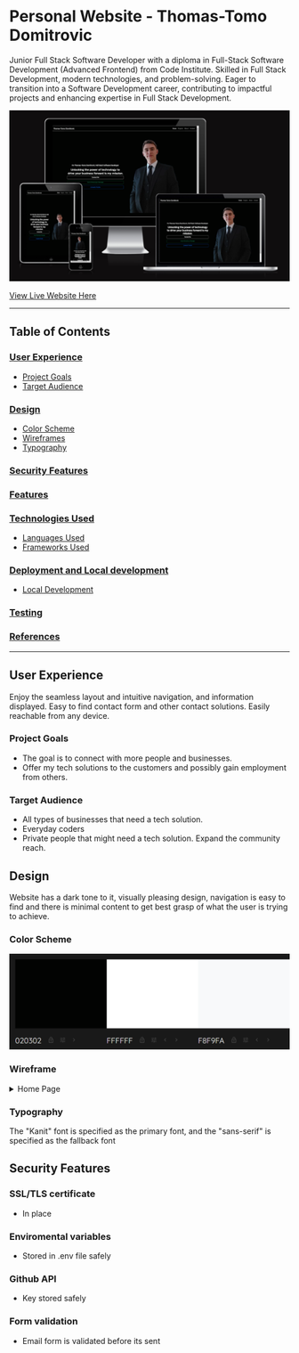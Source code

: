 # Personal Website - Thomas-Tomo Domitrovic

Junior Full Stack Software Developer with a diploma in Full-Stack Software Development (Advanced Frontend) from Code Institute. Skilled in Full Stack Development, modern technologies, and problem-solving. Eager to transition into a Software Development career, contributing to impactful projects and enhancing expertise in Full Stack Development.

![Home Screen](/my-website/src/assets/images/am-i-responsive.png)

[View Live Website Here](https://thomasdomitrovic.com/)
- - -

## Table of Contents
### [User Experience](#user-experience)
* [Project Goals](#project-goals)
* [Target Audience](#target-audience)
### [Design](#design-1)
* [Color Scheme](#color-scheme)
* [Wireframes](#wireframes)
* [Typography](#typography)
### [Security Features](#security-features-1)
### [Features](#features-1)
### [Technologies Used](#technologies-used-1)
* [Languages Used](#languages-used)
* [Frameworks Used](#frameworks-used)
### [Deployment and Local development](#deployment-and-local-development-1)
* [Local Development](#local-development)
### [Testing](#testing-1)
### [References](#references-1)

---

## User Experience

Enjoy the seamless layout and intuitive navigation, and information displayed. Easy to find contact form and other contact solutions. Easily reachable from any device.

### Project Goals

* The goal is to connect with more people and businesses. 
* Offer my tech solutions to the customers and possibly gain employment from others.

### Target Audience

* All types of businesses that need a tech solution.
* Everyday coders 
* Private people that might need a tech solution. Expand the community reach.

## Design

Website has a dark tone to it, visually pleasing design, navigation is easy to find and there is minimal content to get best grasp of what the user is trying to achieve.

### Color Scheme
![Color Scheme](/my-website/src/assets/images/color-sheme.png)

### Wireframe

<details>
<summary> Home Page
</summary>

![Home Page](/my-website/src/assets/images/wireframe.jpg)
</details>

### Typography

 The "Kanit" font is specified as the primary font, and the "sans-serif" is specified as the fallback font

 ## Security Features

 ### SSL/TLS certificate
 * In place

 ### Enviromental variables
 * Stored in .env file safely

 ### Github API 
 * Key stored safely

 ### Form validation
 * Email form is validated before its sent
 


